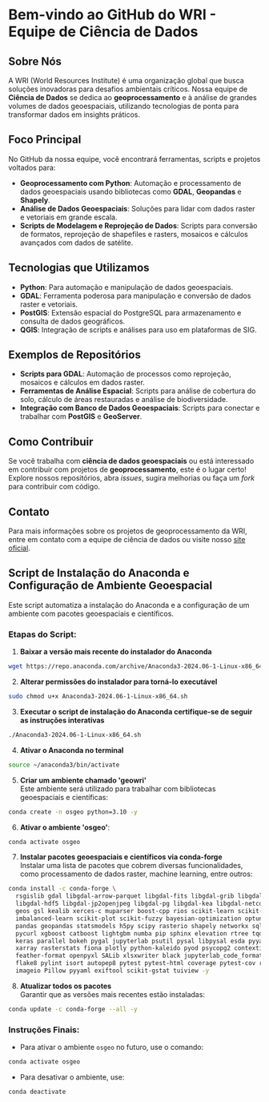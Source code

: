# Bem-vindo ao GitHub do WRI - Equipe de Ciência de Dados

## Sobre Nós
A WRI (World Resources Institute) é uma organização global que busca soluções inovadoras para desafios ambientais críticos. Nossa equipe de **Ciência de Dados** se dedica ao **geoprocessamento** e à análise de grandes volumes de dados geoespaciais, utilizando tecnologias de ponta para transformar dados em insights práticos.

## Foco Principal
No GitHub da nossa equipe, você encontrará ferramentas, scripts e projetos voltados para:
- **Geoprocessamento com Python**: Automação e processamento de dados geoespaciais usando bibliotecas como **GDAL**, **Geopandas** e **Shapely**.
- **Análise de Dados Geoespaciais**: Soluções para lidar com dados raster e vetoriais em grande escala.
- **Scripts de Modelagem e Reprojeção de Dados**: Scripts para conversão de formatos, reprojeção de shapefiles e rasters, mosaicos e cálculos avançados com dados de satélite.

## Tecnologias que Utilizamos
- **Python**: Para automação e manipulação de dados geoespaciais.
- **GDAL**: Ferramenta poderosa para manipulação e conversão de dados raster e vetoriais.
- **PostGIS**: Extensão espacial do PostgreSQL para armazenamento e consulta de dados geográficos.
- **QGIS**: Integração de scripts e análises para uso em plataformas de SIG.

## Exemplos de Repositórios
- **Scripts para GDAL**: Automação de processos como reprojeção, mosaicos e cálculos em dados raster.
- **Ferramentas de Análise Espacial**: Scripts para análise de cobertura do solo, cálculo de áreas restauradas e análise de biodiversidade.
- **Integração com Banco de Dados Geoespaciais**: Scripts para conectar e trabalhar com **PostGIS** e **GeoServer**.

## Como Contribuir
Se você trabalha com **ciência de dados geoespaciais** ou está interessado em contribuir com projetos de **geoprocessamento**, este é o lugar certo! Explore nossos repositórios, abra *issues*, sugira melhorias ou faça um *fork* para contribuir com código.

## Contato
Para mais informações sobre os projetos de geoprocessamento da WRI, entre em contato com a equipe de ciência de dados ou visite nosso [site oficial](https://geowri.org).

## Script de Instalação do Anaconda e Configuração de Ambiente Geoespacial

Este script automatiza a instalação do Anaconda e a configuração de um ambiente com pacotes geoespaciais e científicos.

### Etapas do Script:

1. **Baixar a versão mais recente do instalador do Anaconda**  

```bash
wget https://repo.anaconda.com/archive/Anaconda3-2024.06-1-Linux-x86_64.sh
```

2. **Alterar permissões do instalador para torná-lo executável**  

```bash
sudo chmod u+x Anaconda3-2024.06-1-Linux-x86_64.sh
```

3. **Executar o script de instalação do Anaconda certifique-se de seguir as instruções interativas**

```bash
./Anaconda3-2024.06-1-Linux-x86_64.sh
```

4. **Ativar o Anaconda no terminal**  

```bash
source ~/anaconda3/bin/activate
```

5. **Criar um ambiente chamado 'geowri'**  
Este ambiente será utilizado para trabalhar com bibliotecas geoespaciais e científicas:

```bash
conda create -n osgeo python=3.10 -y
```

6. **Ativar o ambiente 'osgeo'**:

```bash
conda activate osgeo
```

7. **Instalar pacotes geoespaciais e científicos via conda-forge**  
Instalar uma lista de pacotes que cobrem diversas funcionalidades, como processamento de dados raster, machine learning, entre outros:

```bash
conda install -c conda-forge \
  rsgislib gdal libgdal-arrow-parquet libgdal-fits libgdal-grib libgdal-hdf4 \
  libgdal-hdf5 libgdal-jp2openjpeg libgdal-pg libgdal-kea libgdal-netcdf proj-data \
  geos gsl kealib xerces-c muparser boost-cpp rios scikit-learn scikit-image \
  imbalanced-learn scikit-plot scikit-fuzzy bayesian-optimization optuna matplotlib \
  pandas geopandas statsmodels h5py scipy rasterio shapely networkx sqlalchemy \
  pycurl xgboost catboost lightgbm numba pip sphinx elevation rtree tqdm jinja2 \
  keras parallel bokeh pygal jupyterlab psutil pysal libpysal esda pyyaml netcdf4 \
  xarray rasterstats fiona plotly python-kaleido pyod psycopg2 contextily cvxopt \
  feather-format openpyxl SALib xlsxwriter black jupyterlab_code_formatter ruff \
  flake8 pylint isort autopep8 pytest pytest-html coverage pytest-cov requests \
  imageio Pillow pyyaml exiftool scikit-gstat tuiview -y
```

8. **Atualizar todos os pacotes**  
Garantir que as versões mais recentes estão instaladas:

```bash
conda update -c conda-forge --all -y
```

### Instruções Finais:
- Para ativar o ambiente `osgeo` no futuro, use o comando:

```bash
conda activate osgeo
```

- Para desativar o ambiente, use:

```bash
conda deactivate
```

